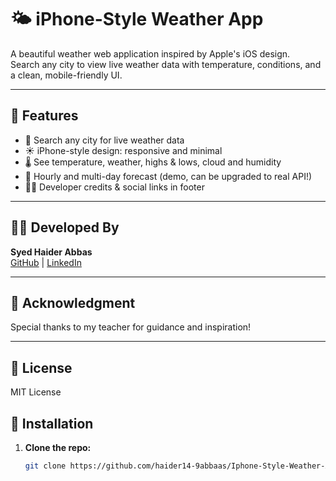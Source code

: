 # 🌤️ iPhone-Style Weather App

A beautiful weather web application inspired by Apple's iOS design.  
Search any city to view live weather data with temperature, conditions, and a clean, mobile-friendly UI.

---

## 🚀 Features

- 🔎 Search any city for live weather data
- ☀️ iPhone-style design: responsive and minimal
- 🌡️ See temperature, weather, highs & lows, cloud and humidity
- 📅 Hourly and multi-day forecast (demo, can be upgraded to real API!)
- 👨‍💻 Developer credits & social links in footer

---

## 👨‍💻 Developed By

**Syed Haider Abbas**  
[GitHub](https://github.com/haider14-9abbaas) | [LinkedIn](https://www.linkedin.com/in/syed-haider-abbas-zaidi-132525215/)

---

## 🙏 Acknowledgment

Special thanks to my teacher for guidance and inspiration!

---

## 📄 License

MIT License


## 📂 Installation

1. **Clone the repo:**
   ```bash
   git clone https://github.com/haider14-9abbaas/Iphone-Style-Weather-App.git
